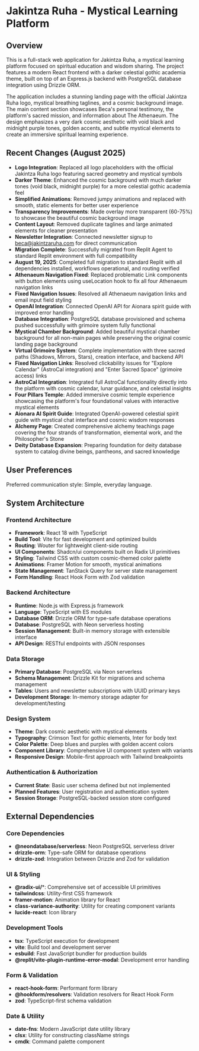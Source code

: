# Jakintza Ruha - Mystical Learning Platform

## Overview

This is a full-stack web application for Jakintza Ruha, a mystical learning platform focused on spiritual education and wisdom sharing. The project features a modern React frontend with a darker celestial gothic academia theme, built on top of an Express.js backend with PostgreSQL database integration using Drizzle ORM.

The application includes a stunning landing page with the official Jakintza Ruha logo, mystical breathing taglines, and a cosmic background image. The main content section showcases Beca's personal testimony, the platform's sacred mission, and information about The Athenaeum. The design emphasizes a very dark cosmic aesthetic with void black and midnight purple tones, golden accents, and subtle mystical elements to create an immersive spiritual learning experience.

## Recent Changes (August 2025)

- **Logo Integration**: Replaced all logo placeholders with the official Jakintza Ruha logo featuring sacred geometry and mystical symbols
- **Darker Theme**: Enhanced the cosmic background with much darker tones (void black, midnight purple) for a more celestial gothic academia feel
- **Simplified Animations**: Removed jumpy animations and replaced with smooth, static elements for better user experience
- **Transparency Improvements**: Made overlay more transparent (60-75%) to showcase the beautiful cosmic background image
- **Content Layout**: Removed duplicate taglines and large animated elements for cleaner presentation
- **Newsletter Integration**: Connected newsletter signup to beca@jakintzaruha.com for direct communication
- **Migration Complete**: Successfully migrated from Replit Agent to standard Replit environment with full compatibility
- **August 19, 2025**: Completed full migration to standard Replit with all dependencies installed, workflows operational, and routing verified
- **Athenaeum Navigation Fixed**: Replaced problematic Link components with button elements using useLocation hook to fix all four Athenaeum navigation links
- **Fixed Navigation Issues**: Resolved all Athenaeum navigation links and email input field styling
- **OpenAI Integration**: Connected OpenAI API for Aionara spirit guide with improved error handling
- **Database Integration**: PostgreSQL database provisioned and schema pushed successfully with grimoire system fully functional
- **Mystical Chamber Background**: Added beautiful mystical chamber background for all non-main pages while preserving the original cosmic landing page background
- **Virtual Grimoire System**: Complete implementation with three sacred paths (Shadows, Mirrors, Stars), creation interface, and backend API
- **Fixed Navigation Links**: Resolved clickability issues for "Explore Calendar" (AstroCal integration) and "Enter Sacred Space" (grimoire access) links
- **AstroCal Integration**: Integrated full AstroCal functionality directly into the platform with cosmic calendar, lunar guidance, and celestial insights
- **Four Pillars Temple**: Added immersive cosmic temple experience showcasing the platform's four foundational values with interactive mystical elements
- **Aionara AI Spirit Guide**: Integrated OpenAI-powered celestial spirit guide with mystical chat interface and cosmic wisdom responses
- **Alchemy Page**: Created comprehensive alchemy teachings page covering the four strands of transformation, elemental work, and the Philosopher's Stone
- **Deity Database Expansion**: Preparing foundation for deity database system to catalog divine beings, pantheons, and sacred knowledge

## User Preferences

Preferred communication style: Simple, everyday language.

## System Architecture

### Frontend Architecture
- **Framework**: React 18 with TypeScript
- **Build Tool**: Vite for fast development and optimized builds
- **Routing**: Wouter for lightweight client-side routing
- **UI Components**: Shadcn/ui components built on Radix UI primitives
- **Styling**: Tailwind CSS with custom cosmic-themed color palette
- **Animations**: Framer Motion for smooth, mystical animations
- **State Management**: TanStack Query for server state management
- **Form Handling**: React Hook Form with Zod validation

### Backend Architecture
- **Runtime**: Node.js with Express.js framework
- **Language**: TypeScript with ES modules
- **Database ORM**: Drizzle ORM for type-safe database operations
- **Database**: PostgreSQL with Neon serverless hosting
- **Session Management**: Built-in memory storage with extensible interface
- **API Design**: RESTful endpoints with JSON responses

### Data Storage
- **Primary Database**: PostgreSQL via Neon serverless
- **Schema Management**: Drizzle Kit for migrations and schema management
- **Tables**: Users and newsletter subscriptions with UUID primary keys
- **Development Storage**: In-memory storage adapter for development/testing

### Design System
- **Theme**: Dark cosmic aesthetic with mystical elements
- **Typography**: Crimson Text for gothic elements, Inter for body text
- **Color Palette**: Deep blues and purples with golden accent colors
- **Component Library**: Comprehensive UI component system with variants
- **Responsive Design**: Mobile-first approach with Tailwind breakpoints

### Authentication & Authorization
- **Current State**: Basic user schema defined but not implemented
- **Planned Features**: User registration and authentication system
- **Session Storage**: PostgreSQL-backed session store configured

## External Dependencies

### Core Dependencies
- **@neondatabase/serverless**: Neon PostgreSQL serverless driver
- **drizzle-orm**: Type-safe ORM for database operations
- **drizzle-zod**: Integration between Drizzle and Zod for validation

### UI & Styling
- **@radix-ui/***: Comprehensive set of accessible UI primitives
- **tailwindcss**: Utility-first CSS framework
- **framer-motion**: Animation library for React
- **class-variance-authority**: Utility for creating component variants
- **lucide-react**: Icon library

### Development Tools
- **tsx**: TypeScript execution for development
- **vite**: Build tool and development server
- **esbuild**: Fast JavaScript bundler for production builds
- **@replit/vite-plugin-runtime-error-modal**: Development error handling

### Form & Validation
- **react-hook-form**: Performant form library
- **@hookform/resolvers**: Validation resolvers for React Hook Form
- **zod**: TypeScript-first schema validation

### Date & Utility
- **date-fns**: Modern JavaScript date utility library
- **clsx**: Utility for constructing className strings
- **cmdk**: Command palette component